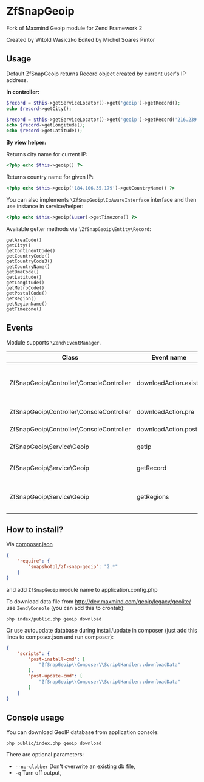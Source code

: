 ZfSnapGeoip
===========

Fork of Maxmind Geoip module for Zend Framework 2

Created by Witold Wasiczko
Edited by Michel Soares Pintor

Usage
-----
Default ZfSnapGeoip returns Record object created by current user's IP address.

**In controller:**

```php
$record = $this->getServiceLocator()->get('geoip')->getRecord();
echo $record->getCity();
```

```php
$record = $this->getServiceLocator()->get('geoip')->getRecord('216.239.51.99');
echo $record->getLongitude();
echo $record->getLatitude();
```

**By view helper:**

Returns city name for current IP:
```php
<?php echo $this->geoip() ?>
```
Returns country name for given IP:
```php
<?php echo $this->geoip('184.106.35.179')->getCountryName() ?>
```

You can also implements `\ZfSnapGeoip\IpAwareInterface` interface and then use instance in service/helper:
```php
<?php echo $this->geoip($user)->getTimezone() ?>
```

Avaliable getter methods via `\ZfSnapGeoip\Entity\Record`:
```
getAreaCode()
getCity()
getContinentCode()
getCountryCode()
getCountryCode3()
getCountryName()
getDmaCode()
getLatitude()
getLongitude()
getMetroCode()
getPostalCode()
getRegion()
getRegionName()
getTimezone()
```

Events
------

Module supports `\Zend\EventManager`.

Class | Event name | Description | Params
--- | --- | --- | ---
ZfSnapGeoip\Controller\ConsoleController | downloadAction.exists | If no-clobber is enabled and file exists | path (to dat file)
ZfSnapGeoip\Controller\ConsoleController | downloadAction.pre | Before unzip file | path (to dat file), response (gziped response object)
ZfSnapGeoip\Controller\ConsoleController | downloadAction.post | After unzip file | path (to dat file)
ZfSnapGeoip\Service\Geoip | getIp | After read IP | ip (ip address)
ZfSnapGeoip\Service\Geoip | getRecord | After created record | record (instance of ZfSnapGeoip\Entity\RecordInterface)
ZfSnapGeoip\Service\Geoip | getRegions | After first loading regions names | regions


How to install?
---------------
Via [composer.json](https://getcomposer.org/)
```json
{
    "require": {
        "snapshotpl/zf-snap-geoip": "2.*"
    }
}
```

and add `ZfSnapGeoip` module name to application.config.php

To download data file from http://dev.maxmind.com/geoip/legacy/geolite/ use `Zend\Console` (you can add this to crontab):
```
php index/public.php geoip download
```
Or use autoupdate database during install/update in composer (just add this lines to composer.json and run composer):
```json
{
    "scripts": {
        "post-install-cmd": [
            "ZfSnapGeoip\\Composer\\ScriptHandler::downloadData"
        ],
        "post-update-cmd": [
            "ZfSnapGeoip\\Composer\\ScriptHandler::downloadData"
        ]
    }
}
```

Console usage
-------------
You can download GeoIP database from application console:
```
php public/index.php geoip download
```
There are optional parameters:
* `--no-clobber` Don't overwrite an existing db file,
* `-q` Turn off output,
